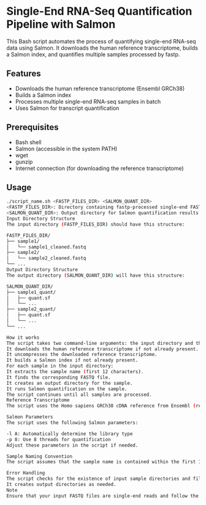 # Single-End RNA-Seq Quantification Pipeline with Salmon

This Bash script automates the process of quantifying single-end RNA-seq data using Salmon. It downloads the human reference transcriptome, builds a Salmon index, and quantifies multiple samples processed by fastp.

## Features

- Downloads the human reference transcriptome (Ensembl GRCh38)
- Builds a Salmon index
- Processes multiple single-end RNA-seq samples in batch
- Uses Salmon for transcript quantification

## Prerequisites

- Bash shell
- Salmon (accessible in the system PATH)
- wget
- gunzip
- Internet connection (for downloading the reference transcriptome)

## Usage

```bash
./script_name.sh <FASTP_FILES_DIR> <SALMON_QUANT_DIR>
<FASTP_FILES_DIR>: Directory containing fastp-processed single-end FASTQ files
<SALMON_QUANT_DIR>: Output directory for Salmon quantification results
Input Directory Structure
The input directory (FASTP_FILES_DIR) should have this structure:

FASTP_FILES_DIR/
├── sample1/
│   └── sample1_cleaned.fastq
├── sample2/
│   └── sample2_cleaned.fastq
└── ...
Output Directory Structure
The output directory (SALMON_QUANT_DIR) will have this structure:

SALMON_QUANT_DIR/
├── sample1_quant/
│   ├── quant.sf
│   └── ...
├── sample2_quant/
│   ├── quant.sf
│   └── ...
└── ...

How it works
The script takes two command-line arguments: the input directory and the output directory.
It downloads the human reference transcriptome if not already present.
It uncompresses the downloaded reference transcriptome.
It builds a Salmon index if not already present.
For each sample in the input directory:
It extracts the sample name (first 12 characters).
It finds the corresponding FASTQ file.
It creates an output directory for the sample.
It runs Salmon quantification on the sample.
The script continues until all samples are processed.
Reference Transcriptome
The script uses the Homo sapiens GRCh38 cDNA reference from Ensembl (release 109). If a different reference is needed, update the REFERENCE_URL variable in the script.

Salmon Parameters
The script uses the following Salmon parameters:

-l A: Automatically determine the library type
-p 8: Use 8 threads for quantification
Adjust these parameters in the script if needed.

Sample Naming Convention
The script assumes that the sample name is contained within the first 12 characters of the directory name. Adjust the cut -c1-12 command if your naming convention differs.

Error Handling
The script checks for the existence of input sample directories and files.
It creates output directories as needed.
Note
Ensure that your input FASTQ files are single-end reads and follow the naming convention that matches the sample name (first 12 characters) followed by any additional characters and ending with .fastq.
